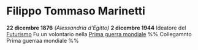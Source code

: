 # Filippo Tommaso Marinetti
**22 dicembre 1876** *(Alessandria d'Egitto)*
**2 dicembre 1944**
Ideatore del [Futurismo](Futurismo.md)
Fu un volontario nella [Prima guerra mondiale](../eventi/Prima%20guerra%20mondiale.md)
%% Collegamnto Prima guerraa mondiale %%